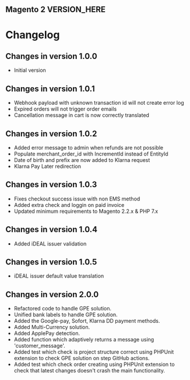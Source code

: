 Magento 2 VERSION_HERE 
------------------------------   
 
# Changelog #

## Changes in version 1.0.0
+ Initial version
## Changes in version 1.0.1
+ Webhook payload with unknown transaction id will not create error log
+ Expired orders will not trigger order emails
+ Cancellation message in cart is now correctly translated

## Changes in version 1.0.2
+ Added error message to admin when refunds are not possible
+ Populate merchant_order_id with IncrementId instead of EntityId
+ Date of birth and prefix are now added to Klarna request
+ Klarna Pay Later redirection

## Changes in version 1.0.3

* Fixes checkout success issue with non EMS method
* Added extra check and loggin on paid invoice
* Updated minimum requirements to Magento 2.2.x & PHP 7.x

## Changes in version 1.0.4

* Added iDEAL issuer validation

## Changes in version 1.0.5

* iDEAL issuer default value translation

## Changes in version 2.0.0

* Refactored code to handle GPE solution.
* Unified bank labels to handle GPE solution.
* Added the Google-pay, Sofort, Klarna DD payment methods.
* Added Multi-Currency solution.
* Added ApplePay detection.
* Added function which adaptively returns a message using 'customer_message'.
* Added test which check is project structure correct using PHPUnit extension to check GPE solution on step GitHub actions.
* Added test which check order creating using PHPUnit extension to check that latest changes doesn't crash the main functionality.

